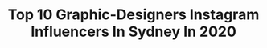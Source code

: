 ---
title: Top 10 Graphic-Designers Instagram Influencers In Sydney In 2020
description: >-
  Find top graphic-designers Instagram influencers in Sydney in 2020. Most popular hashtags: #travel #australia #sydney #graphicdesign.
platform: Instagram
profiles:
  - username: "krisandrewsmall"
    fullname: >-
      Kris Andrew Small
    location: "Australia"
    followers: 7995
    engagement: 705
    commentsToLikes: 0.028703
    avatar: "https://scontent-bos3-1.cdninstagram.com/v/t51.2885-19/s320x320/65953163_511088706328554_2987019732823048192_n.jpg?_nc_ht=scontent-bos3-1.cdninstagram.com&_nc_ohc=bV0ch6_GZkYAX8IEDSO&oh=259e19c38be107514df962b41a51879d&oe=5EB996E0"
    verified: false
    hashtags: "#fruitsartclub, #certainmagazine, #tdkpeepshow, #adobedesign"
  - username: "ninaalexandra_"
    fullname: >-
      Fashion • Travel • Creative
    location: "Australia"
    followers: 18951
    engagement: 243
    commentsToLikes: 0.057272
    avatar: "https://scontent-lhr8-1.cdninstagram.com/v/t51.2885-19/s320x320/92242035_237721240931373_3229807113010151424_n.jpg?_nc_ht=scontent-lhr8-1.cdninstagram.com&_nc_ohc=BbPwSGI9t-kAX-QaSqW&oh=d8316e37b8bf0649dad963c1ffe179b9&oe=5EBAD1AA"
    verified: false
    hashtags: "#dametraveler, #backpackerstory, #beachwaves, #singapore"
  - username: "farkie.02"
    fullname: >-
      Mark Fitzpatrick
    location: "Australia"
    followers: 3794
    engagement: 5530
    commentsToLikes: 0.023291
    avatar: "https://scontent-amt2-1.cdninstagram.com/v/t51.2885-19/s320x320/40582236_2657838864440619_2467282699497242624_n.jpg?_nc_ht=scontent-amt2-1.cdninstagram.com&_nc_ohc=maPxCHJxCI4AX8Ve2_M&oh=62ecb0410811ef76cdbb6668d4714161&oe=5E835C6C"
    verified: false
    hashtags: "#coba, #gaylove, #pinkhair, #gaycouple"
  - username: "karina_jambrak"
    fullname: >-
      Australian Artist
    location: "Australia"
    followers: 30915
    engagement: 375
    commentsToLikes: 0.074877
    avatar: "https://scontent-lhr8-1.cdninstagram.com/v/t51.2885-19/s320x320/91371415_145563963538685_8110910726199050240_n.jpg?_nc_ht=scontent-lhr8-1.cdninstagram.com&_nc_ohc=b7G4O_hTZjIAX_xu9hh&oh=027a81a62ed87fa324f2954f52366e82&oe=5EB9D80E"
    verified: false
    hashtags: "#kidsart, #wallart, #cornerofmyhome, #hellocolor"
  - username: "tracieching"
    fullname: >-
      Tracie Ching
    location: "Australia"
    followers: 17158
    engagement: 330
    commentsToLikes: 0.023945
    avatar: "https://scontent-lht6-1.cdninstagram.com/v/t51.2885-19/s320x320/25023059_830051993840041_5600161677766033408_n.jpg?_nc_ht=scontent-lht6-1.cdninstagram.com&_nc_ohc=4cb5dNtj1DoAX_tNc-U&oh=785a23ea61fa294b931e84e3f8c45752&oe=5EB2AFE3"
    verified: false
    hashtags: "#sydney, #study, #classifiedseries, #toys"
  - username: "emilyescapade"
    fullname: >-
      EMILY ↡ Exploring
    location: "Australia"
    followers: 5053
    engagement: 1203
    commentsToLikes: 0.138248
    avatar: "https://scontent-ams4-1.cdninstagram.com/v/t51.2885-19/s320x320/73169928_563239297834914_8613720855324655616_n.jpg?_nc_ht=scontent-ams4-1.cdninstagram.com&_nc_ohc=A3nA6n6Jz8YAX8R9Uo8&oh=5389672e92626e906644f77013ec3759&oe=5EBB2FD7"
    verified: false
    hashtags: "#newzealandguide, #tropicallife, #travelcouples, #seeaustralia"
  - username: "mietta__"
    fullname: >-
      MIETTA 🗡️
    location: "Australia"
    followers: 6653
    engagement: 713
    commentsToLikes: 0.054129
    avatar: "https://scontent-ams4-1.cdninstagram.com/v/t51.2885-19/s320x320/90937989_1121833511503355_1119321644737757184_n.jpg?_nc_ht=scontent-ams4-1.cdninstagram.com&_nc_ohc=qJ0cOF8K0L8AX9nYyIe&oh=4d6e3c2a0a51201b3965a9aaa1c44cd9&oe=5EBA6029"
    verified: false
    hashtags: "#easeeas"
  - username: "farkie.02"
    fullname: >-
      Mark Fitzpatrick
    location: "Australia"
    followers: 3794
    engagement: 5530
    commentsToLikes: 0.023291
    avatar: "https://scontent-amt2-1.cdninstagram.com/v/t51.2885-19/s320x320/40582236_2657838864440619_2467282699497242624_n.jpg?_nc_ht=scontent-amt2-1.cdninstagram.com&_nc_ohc=maPxCHJxCI4AX8Ve2_M&oh=62ecb0410811ef76cdbb6668d4714161&oe=5E835C6C"
    verified: false
    hashtags: "#coba, #gaylove, #pinkhair, #gaycouple"
  - username: "rosshatton"
    fullname: >-
      Ross Hatton - Bokeh / Street
    location: "Australia"
    followers: 4031
    engagement: 4406
    commentsToLikes: 0.185924
    avatar: "https://scontent-ams4-1.cdninstagram.com/v/t51.2885-19/s320x320/40808382_2212259885721950_7700185623612620800_n.jpg?_nc_ht=scontent-ams4-1.cdninstagram.com&_nc_ohc=w2AQLaNTBGQAX--1B3x&oh=7b21088984e9dca6c6e297fbeb88aaff&oe=5EB882DE"
    verified: false
    hashtags: "#clickcity, #citykillerz, #nightphotography, #strangertonez"
  - username: "ninaalexandra_"
    fullname: >-
      Fashion • Travel • Creative
    location: "Australia"
    followers: 18951
    engagement: 243
    commentsToLikes: 0.057272
    avatar: "https://scontent-lhr8-1.cdninstagram.com/v/t51.2885-19/s320x320/92242035_237721240931373_3229807113010151424_n.jpg?_nc_ht=scontent-lhr8-1.cdninstagram.com&_nc_ohc=BbPwSGI9t-kAX-QaSqW&oh=d8316e37b8bf0649dad963c1ffe179b9&oe=5EBAD1AA"
    verified: false
    hashtags: "#dametraveler, #backpackerstory, #beachwaves, #singapore"
---